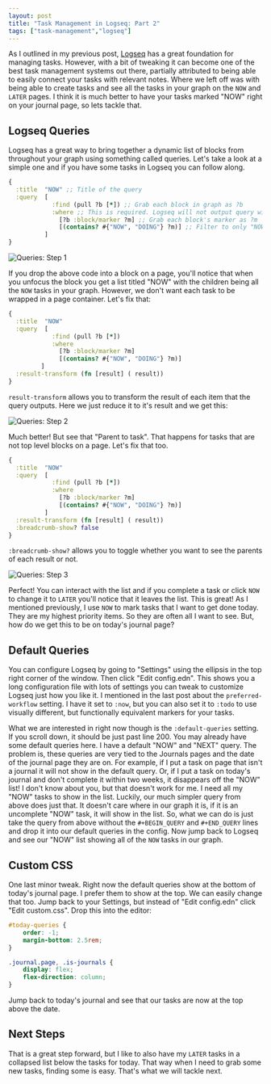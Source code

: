 ```yaml
---
layout: post
title: "Task Management in Logseq: Part 2"
tags: ["task-management","logseq"]
---
```


As I outlined in my previous post,
[Logseq](https://logseq.com/) has a great foundation for managing
tasks. However, with a bit of tweaking it can become one of the best
task management systems out there, partially attributed to being able to
easily connect your tasks with relevant notes. Where we left off was
with being able to create tasks and see all the tasks in your graph on
the `NOW` and `LATER` pages. I think it is much better to have your tasks marked
"NOW" right on your journal page, so lets tackle that.

## Logseq Queries

Logseq has a great way to bring together a dynamic list of blocks from
throughout your graph using something called queries. Let's take a look
at a simple one and if you have some tasks in Logseq you can follow along.

```clojure
{
  :title  "NOW" ;; Title of the query
  :query  [
            :find (pull ?b [*]) ;; Grab each block in graph as ?b
            :where ;; This is required. Logseq will not output query without a filter
              [?b :block/marker ?m] ;; Grab each block's marker as ?m
              [(contains? #{"NOW", "DOING"} ?m)] ;; Filter to only "NOW" and "DOING" tasks
          ]
}
```

![Queries: Step 1](/images/logseq-query-step-1.png)

If you drop the above code into a block on a page, you'll notice that
when you unfocus the block you get a list titled "NOW" with the children
being all the `NOW` tasks in your graph. However, we don't want
each task to be wrapped in a page container. Let's fix that:

```clojure
{
  :title  "NOW"
  :query  [
            :find (pull ?b [*])
            :where
              [?b :block/marker ?m]
              [(contains? #{"NOW", "DOING"} ?m)]
         ]
  :result-transform (fn [result] ( result))
}
```

`result-transform` allows you to transform the result of each item
that the query outputs. Here we just reduce it to it's result and we get this:

![Queries: Step 2](/images/logseq-query-step-2.png)

Much better! But see that "Parent to task". That happens for tasks that are
not top level blocks on a page. Let's fix that too.

```clojure
{
  :title  "NOW"
  :query  [
            :find (pull ?b [*])
            :where
              [?b :block/marker ?m]
              [(contains? #{"NOW", "DOING"} ?m)]
          ]
  :result-transform (fn [result] ( result))
  :breadcrumb-show? false
}
```

`:breadcrumb-show?` allows you to toggle whether you want to see
the parents of each result or not.

![Queries: Step 3](/images/logseq-query-step-3.png)

Perfect! You can interact with the list and if you complete a task or click `NOW` to change it to `LATER` you'll notice that it leaves the list. This is great! As I mentioned previously, I use `NOW` to mark tasks that I want to get done today. They are my highest priority items. So they are often all I want to see. But, how do we get this to be on today's journal page?

## Default Queries

You can configure Logseq by going to "Settings" using the ellipsis in the
top right corner of the window. Then click "Edit config.edn". This
shows you a long configuration file with lots of settings you can tweak
to customize Logseq just how you like it. I mentioned in the last post
about the `preferred-workflow` setting. I have it set to `:now`, but
you can also set it to `:todo` to use visually different, but functionally
equivalent markers for your tasks.

What we are interested in right now though is the `:default-queries` setting.
If you scroll down, it should be just past line 200. You may already have
some default queries here. I have a default "NOW" and "NEXT" query. The
problem is, these queries are very tied to the Journals pages and the date
of the journal page they are on. For example, if I put a task on
page that isn't a journal it will not show in the default query. Or, if
I put a task on today's journal and don't complete it within two weeks,
it disappears off the "NOW" list! I don't know about you, but that doesn't
work for me. I need all my "NOW" tasks to show in the list. Luckily,
our much simpler query from above does just that. It doesn't care where
in our graph it is, if it is an uncomplete "NOW" task, it will show in
the list. So, what we can do is just take the query from above without
the `#+BEGIN_QUERY` and `#+END_QUERY` lines and drop it into our default
queries in the config. Now jump back to Logseq and see our "NOW" list
showing all of the `NOW` tasks in our graph.

## Custom CSS

One last minor tweak. Right now the default queries show at the bottom
of today's journal page. I prefer them to show at the top. We can easily
change that too. Jump back to your Settings, but instead of
"Edit config.edn" click "Edit custom.css". Drop this into the editor:

```css
#today-queries {
    order: -1;
    margin-bottom: 2.5rem;
}

.journal.page, .is-journals {
    display: flex;
    flex-direction: column;
}
```

Jump back to today's journal and see that our tasks are now at the top
above the date.

## Next Steps

That is a great step forward, but I like to also have my `LATER` tasks
in a collapsed list below the tasks for today. That way when I need to
grab some new tasks, finding some is easy. That's what we will tackle
next.
